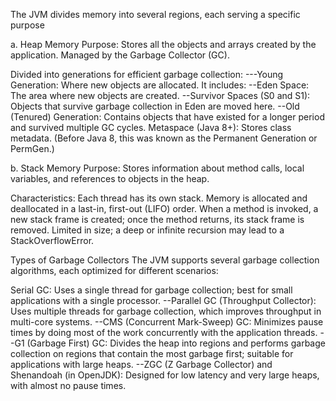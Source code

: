 The JVM divides memory into several regions, each serving a specific purpose

a. Heap Memory
Purpose: Stores all the objects and arrays created by the application.
Managed by the Garbage Collector (GC).

Divided into generations for efficient garbage collection:
---Young Generation: Where new objects are allocated. It includes:
--Eden Space: The area where new objects are created.
--Survivor Spaces (S0 and S1): Objects that survive garbage collection in Eden are moved here.
--Old (Tenured) Generation: Contains objects that have existed for a longer period and survived multiple GC cycles.
Metaspace (Java 8+): Stores class metadata. (Before Java 8, this was known as the Permanent Generation or PermGen.)

b. Stack Memory
Purpose: Stores information about method calls, local variables, and references to objects in the heap.

Characteristics:
Each thread has its own stack.
Memory is allocated and deallocated in a last-in, first-out (LIFO) order.
When a method is invoked, a new stack frame is created; once the method returns, its stack frame is removed.
Limited in size; a deep or infinite recursion may lead to a StackOverflowError.

Types of Garbage Collectors
The JVM supports several garbage collection algorithms, each optimized for different scenarios:

Serial GC: Uses a single thread for garbage collection; best for small applications with a single processor.
--Parallel GC (Throughput Collector): Uses multiple threads for garbage collection, which improves throughput in
multi-core systems.
--CMS (Concurrent Mark-Sweep) GC: Minimizes pause times by doing most of the work concurrently with the application
threads.
--G1 (Garbage First) GC: Divides the heap into regions and performs garbage collection on regions that contain the most
garbage first; suitable for applications with large heaps.
--ZGC (Z Garbage Collector) and Shenandoah (in OpenJDK): Designed for low latency and very large heaps, with almost no
pause times.
